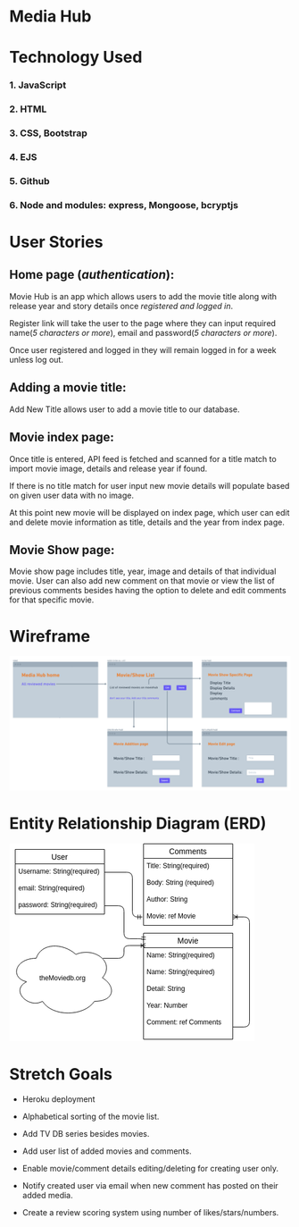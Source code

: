 # Media Hub

# Technology Used

###     1. JavaScript
###     2. HTML
###     3. CSS, Bootstrap
###     4. EJS
###     5. Github
###     6. Node and modules: express, Mongoose, bcryptjs


# User Stories

## Home page (*authentication*):

Movie Hub is an app which allows users to add the movie title along with release year and story details once *registered and logged in*.

Register link will take the user to the page where they can input required name(*5 characters or more*), email and password(*5 characters or more*). 

Once user registered and logged in they will remain logged in for a week unless log out.

## Adding a movie title:

Add New Title allows user to add a movie title to our database. 

## Movie index page:

Once title is entered, API feed is fetched and scanned for a title match to import movie image, details and release year if found.

If there is no title match for user input new movie details will populate based on given user data with no image.

At this point new movie will be displayed on index page, which user can edit and delete movie information as title, details and the year from index page.

## Movie Show page:

Movie show page includes title, year, image and details of that individual movie.
User can also add new comment on that movie or view the list of previous comments besides having the option to delete and edit comments for that specific movie. 





# Wireframe 
![wireframe](./wireframe.png "wireframe")

# Entity Relationship Diagram (ERD)
![ERD](./public/resources/ERD1.png "ERD")

# Stretch Goals 

- Heroku deployment

- Alphabetical sorting of the movie list.


- Add TV DB series besides movies.


- Add user list of added movies and comments.

- Enable movie/comment details editing/deleting for creating user only.

- Notify created user via email when new comment has posted on their added media.

- Create a review scoring system using number of likes/stars/numbers.